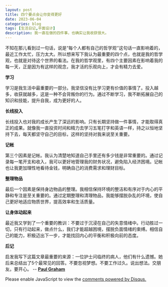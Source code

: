 ```yaml
---
layout: post
title: 四个要点会让你变得更好
date: 2023-06-04
categories: blog
tags: [生活日记,平面设计]
description: 我一直在做的四件事，也确实让我收获很大。
---
```



不知在那儿看到过一句话，说是“每个人都有自己的哲学观‘’这句话一直影响着的，最近工作太忙，压力太大。所以想来写下我认为最重要的四个点，也就是我的哲学观，也就是对待这个世界的看法。在我的哲学观里，有四个主要因素在影响着我的每一天，正是因为有这样的观念，我才活的乐观向上，才会有精力去爱。

**学习**

学习是我生活中最重要的一部分。我坚信没有比学习更有价值的事情了。投入越多，收获就越多，这是一种不会背叛你的行为。通过不断学习，我不断拓展自己的知识和技能，提升自我，成为更好的人。

**长线投入**

长线投入也对我的成长产生了深远的影响。只有长期坚持做一件事情，才能取得真正的成果。就像我一直投资时间和精力去学习五笔打字和英语一样，持之以恒地坚持下去，每天都坚守自己的目标，这样的坚持对我来说至关重要。

**记帐**

第三个因素是记帐。我认为清楚地知道自己手里还有多少钱是非常重要的。通过记录每一笔开支和收入，我可以更好地管理我的财务状况，避免陷入经济困境。记帐也让我更加理性地看待金钱，明确自己的消费需求和理财目标。

**整理物品**

最后一个因素是保持身边物品的整理。我相信保持环境的整洁和有序对于内心的平静和专注是至关重要的。通过定期整理和清理物品，我能够摆脱杂乱的环境，使自己更好地适应物质世界，提高效率和生活质量。

**让身体动起来**

最近我又学到了一个重要的教训：不要过于沉浸在自己的失意情绪中。行动胜过一切，只有行动起来，做点什么，我们才能超越困境，摆脱负面情绪的束缚。相信自己的能力，积极迈出下一步，才能找回内心的平衡和积极向前的态度。

**后记**

启发我写下这篇文章最重要的来源：一位护士问临终的病人，他们有什么遗憾。她后来总结出了5个最常见的回答。不要忽视梦想。不要工作过久。说出想法。交朋友。要开心。
-- [**Paul Graham**](http://www.paulgraham.com/todo.html)

<script>
(function() {
var d = document, s = d.createElement('script');
s.src = 'https://www.ba7khk.disqus.com/embed.js';
s.setAttribute('data-timestamp', +new Date());
(d.head || d.body).appendChild(s);
})();
</script>
<noscript>Please enable JavaScript to view the <a href="https://disqus.com/?ref_noscript">comments powered by Disqus.</a></noscript>

